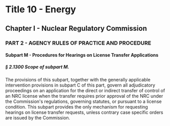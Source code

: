 
# Title 10 - Energy
## Chapter I - Nuclear Regulatory Commission
### PART 2 - AGENCY RULES OF PRACTICE AND PROCEDURE
#### Subpart M - Procedures for Hearings on License Transfer Applications
##### § 2.1300 Scope of subpart M.

The provisions of this subpart, together with the generally applicable intervention provisions in subpart C of this part, govern all adjudicatory proceedings on an application for the direct or indirect transfer of control of an NRC license when the transfer requires prior approval of the NRC under the Commission's regulations, governing statutes, or pursuant to a license condition. This subpart provides the only mechanism for requesting hearings on license transfer requests, unless contrary case specific orders are issued by the Commission.
